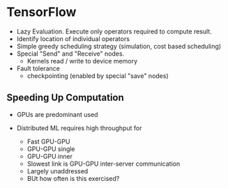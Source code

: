 # TensorFlow

* Lazy Evaluation. Execute only operators required to compute result.
* Identify location of individual operators
* Simple greedy scheduling strategy (simulation, cost based scheduling)
* Special "Send" and "Receive" nodes.
	* Kernels read / write to device memory
* Fault tolerance
	* checkpointing (enabled by special "save" nodes)
	
## Speeding Up Computation

* GPUs are predominant used

* Distributed ML requires high throughput for 
	* Fast GPU-GPU
	* GPU-GPU single
	* GPU-GPU inner
	* Slowest link is GPU-GPU inter-server communication
	* Largely unaddressed
	* BUt how often is this exercised?